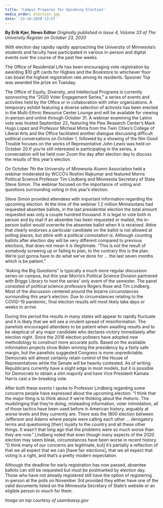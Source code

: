 ```yaml
---
title: 'Campus Prepares for Upcoming Election'
media_order: election.jpg
date: '23-10-2020 13:57'
---
```


**By Erik Kjer, News Editor** _Originally published in Issue 4, Volume 33 of The University Register on October 23, 2020_

With election day rapidly rapidly approaching the University of Minnesota’s students and faculty have participated in various in-person and digital events over the course of the past few weeks.

The Office of Residential Life has been encouraging vote registration by awarding $10 gift cards for Higbies and the Bookstore to whichever floor can boast the highest registration rate among its residents. Spooner Top was awarded the prize on Tuesday.

The Office of Equity, Diversity, and Intellectual Programs is currently sponsoring the “2020 Voter Engagement Series,” a series of events and activities held by the Office or in collaboration with other organizations. A temporary exhibit featuring a diverse selection of activists has been erected in the Multi-Ethnic Resource Center Lounge and will be available for viewing in-person and online through October 31. A webinar examining the Latino vote was hosted September 22, featuring the Pew Research Center’s Mark Hugo Lopez and Professor Micheal Minta from the Twin Cities’s College of Liberal Arts and the Office facilitated another dialogue discussing difficult political conversations on October 1, followed by a showing of the film Good Trouble focuses on the works of Representative John Lewis was held on October 20.If you’re still interested in participating in the series, a conversation will be held over Zoom the day after election day to discuss the results of this year’s election.

On October 7th the University of Minnesota Alumni Association held a webinar moderated by WCCO’s Roshini Rajkumar and featured Morris Political Science Professor Tim Lindberg and Minnesota Secretary of State Steve Simon. The webinar focused on the importance of voting and questions surrounding voting in this year’s election.

Steve Simon provided attendees with important information regarding the upcoming election. At the time of the webinar 1.2 million Minnesotans had requested absentee ballots, in the last presidential election the total amount requested was only a couple hundred thousand. It is legal to vote both in person and by mail if an absentee has been requested or mailed, the in-person ballot would overwrite the absentee ballot when it is received. Attire that clearly endorses a particular candidate on the ballot is not allowed at polling places, but attire with a political connotation is. Although counting ballots after election day will be very different compared to previous elections, that does not mean it is illegitimate. “This is not the result of somebody screwing up or failing to plan, to the contrary this is the plan. We’re just gonna have to do what we’ve done for ... the last seven months which is be patient.”

“Asking the Big Questions” is typically a much more regular discussion series on campus, but this year Morris’s Political Science Division partnered with Briggs Library to host the series’ only event of the semester. The panel consisted of political science professors Rogers Rose and Tim Lindberg. Most of the discussion centered around the bizarre circumstances surrounding this year’s election. Due to circumstances relating to the COVID-19 pandemic, final election results will most likely take days or weeks to arrive.

During this period the results in many states will appear to rapidly fluctuate and it is likely that we will see a virulent spread of misinformation. The panelists encouraged attendees to be patient when awaiting results and to be skeptical of any major candidate who declares victory immediately after election night. Since the 2016 election pollsters have adopted new methodology to construct more accurate polls. Based on the available information projects show Biden winning the presidency by a fairly safe margin, but the panelists suggested Congress is more unpredictable. Democrats will almost certainly retain control of the House of Representatives while the Senate will be heavily contested. As of writing Republicans currently have a slight edge in most models, but it is possible for Democrats to obtain a slim majority and have Vice President Kamala Harris cast a tie-breaking vote.

After both these events I spoke to Professor Lindberg regarding some concerns people have expressed about the upcoming election. “I think that the major thing is to think about if we’re thinking about the rhetoric. The mudslinging that they’re doing, misleading information, voter intimidation, all of those tactics have been used before in American history, arguably at worse levels and they currently are. There was the 1800 election between Jefferson and Adams where people were calling each other ... derogatory terms and questioning [their] loyalty to the country and all these other things. It wasn’t that long ago that the problems were so much worse than they are now.” Lindberg noted that even though many aspects of the 2020 election may seem bleak, circumstances have been worse in recent history. “[I think many of our concerns are legitimate, but] it’s partially a reflection of that we all expect that we can [have fair elections], that we all expect that voting is a right, and that’s a pretty modern expectation.

Although the deadline for early registration has now passed, absentee ballots can still be requested but must be postmarked by election day. Those who have not already registered still have the option of registering in-person at the polls on November 3rd provided they either have one of the valid documents listed on the Minnesota Secretary of State’s website or an eligible person to vouch for them.

_Image on top courtesy of usembassy.gov_